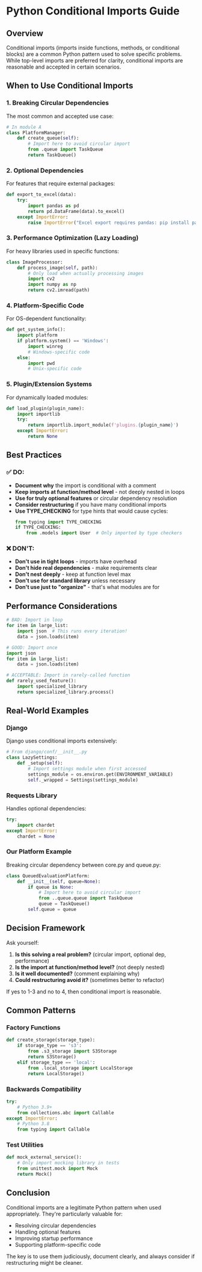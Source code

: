 # Python Conditional Imports Guide

## Overview
Conditional imports (imports inside functions, methods, or conditional blocks) are a common Python pattern used to solve specific problems. While top-level imports are preferred for clarity, conditional imports are reasonable and accepted in certain scenarios.

## When to Use Conditional Imports

### 1. Breaking Circular Dependencies
The most common and accepted use case:

```python
# In module A
class PlatformManager:
    def create_queue(self):
        # Import here to avoid circular import
        from .queue import TaskQueue
        return TaskQueue()
```

### 2. Optional Dependencies
For features that require external packages:

```python
def export_to_excel(data):
    try:
        import pandas as pd
        return pd.DataFrame(data).to_excel()
    except ImportError:
        raise ImportError("Excel export requires pandas: pip install pandas")
```

### 3. Performance Optimization (Lazy Loading)
For heavy libraries used in specific functions:

```python
class ImageProcessor:
    def process_image(self, path):
        # Only load when actually processing images
        import cv2
        import numpy as np
        return cv2.imread(path)
```

### 4. Platform-Specific Code
For OS-dependent functionality:

```python
def get_system_info():
    import platform
    if platform.system() == 'Windows':
        import winreg
        # Windows-specific code
    else:
        import pwd
        # Unix-specific code
```

### 5. Plugin/Extension Systems
For dynamically loaded modules:

```python
def load_plugin(plugin_name):
    import importlib
    try:
        return importlib.import_module(f'plugins.{plugin_name}')
    except ImportError:
        return None
```

## Best Practices

### ✅ DO:
- **Document why** the import is conditional with a comment
- **Keep imports at function/method level** - not deeply nested in loops
- **Use for truly optional features** or circular dependency resolution
- **Consider restructuring** if you have many conditional imports
- **Use TYPE_CHECKING** for type hints that would cause cycles:
  ```python
  from typing import TYPE_CHECKING
  if TYPE_CHECKING:
      from .models import User  # Only imported by type checkers
  ```

### ❌ DON'T:
- **Don't use in tight loops** - imports have overhead
- **Don't hide real dependencies** - make requirements clear
- **Don't nest deeply** - keep at function level max
- **Don't use for standard library** unless necessary
- **Don't use just to "organize"** - that's what modules are for

## Performance Considerations

```python
# BAD: Import in loop
for item in large_list:
    import json  # This runs every iteration!
    data = json.loads(item)

# GOOD: Import once
import json
for item in large_list:
    data = json.loads(item)

# ACCEPTABLE: Import in rarely-called function
def rarely_used_feature():
    import specialized_library
    return specialized_library.process()
```

## Real-World Examples

### Django
Django uses conditional imports extensively:
```python
# From django/conf/__init__.py
class LazySettings:
    def _setup(self):
        # Import settings module when first accessed
        settings_module = os.environ.get(ENVIRONMENT_VARIABLE)
        self._wrapped = Settings(settings_module)
```

### Requests Library
Handles optional dependencies:
```python
try:
    import chardet
except ImportError:
    chardet = None
```

### Our Platform Example
Breaking circular dependency between core.py and queue.py:
```python
class QueuedEvaluationPlatform:
    def __init__(self, queue=None):
        if queue is None:
            # Import here to avoid circular import
            from ..queue.queue import TaskQueue
            queue = TaskQueue()
        self.queue = queue
```

## Decision Framework

Ask yourself:
1. **Is this solving a real problem?** (circular import, optional dep, performance)
2. **Is the import at function/method level?** (not deeply nested)
3. **Is it well documented?** (comment explaining why)
4. **Could restructuring avoid it?** (sometimes better to refactor)

If yes to 1-3 and no to 4, then conditional import is reasonable.

## Common Patterns

### Factory Functions
```python
def create_storage(storage_type):
    if storage_type == 's3':
        from .s3_storage import S3Storage
        return S3Storage()
    elif storage_type == 'local':
        from .local_storage import LocalStorage
        return LocalStorage()
```

### Backwards Compatibility
```python
try:
    # Python 3.9+
    from collections.abc import Callable
except ImportError:
    # Python 3.8
    from typing import Callable
```

### Test Utilities
```python
def mock_external_service():
    # Only import mocking library in tests
    from unittest.mock import Mock
    return Mock()
```

## Conclusion

Conditional imports are a legitimate Python pattern when used appropriately. They're particularly valuable for:
- Resolving circular dependencies
- Handling optional features
- Improving startup performance
- Supporting platform-specific code

The key is to use them judiciously, document clearly, and always consider if restructuring might be cleaner.